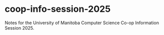 # coop-info-session-2025
Notes for the University of Manitoba Computer Science Co-op Information Session 2025.
